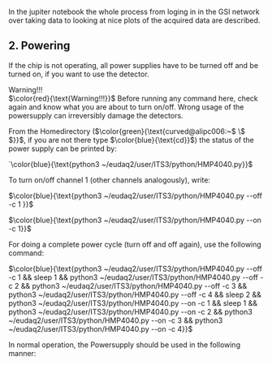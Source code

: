 In the jupiter notebook the whole process from loging in in the GSI network over taking data to looking at nice plots of the acquired data are described.

## 2. Powering

If the chip is not operating, all power supplies have to be turned off and be turned on, if you want to use the detector.
<div class="text-red">
  Warning!!!
</div>
$\color{red}{\text{Warning!!!}}$ Before running any command here, check again and know what you are about to turn on/off. Wrong usage of the powersupply can irreversibly damage the detectors.

From the Homedirectory ($\color{green}{\text{curved@alipc006:~$ \$ $}}$, if you are not there type $\color{blue}{\text{cd}}$) the status of the power supply can be printed by:

`\color{blue}{\text{python3 ~/eudaq2/user/ITS3/python/HMP4040.py}}$

To turn on/off channel 1 (other channels analogously), write:

$\color{blue}{\text{python3 ~/eudaq2/user/ITS3/python/HMP4040.py --off -c 1 }}$

$\color{blue}{\text{python3 ~/eudaq2/user/ITS3/python/HMP4040.py --on -c 1}}$

For doing a complete power cycle (turn off and off again), use the following command:

$\color{blue}{\text{python3 ~/eudaq2/user/ITS3/python/HMP4040.py --off -c 1 && sleep 1 && python3 ~/eudaq2/user/ITS3/python/HMP4040.py --off -c 2 && python3 ~/eudaq2/user/ITS3/python/HMP4040.py --off -c 3 && python3 ~/eudaq2/user/ITS3/python/HMP4040.py --off -c 4 && sleep 2 && python3 ~/eudaq2/user/ITS3/python/HMP4040.py --on -c 1 && sleep 1 && python3 ~/eudaq2/user/ITS3/python/HMP4040.py --on -c 2 && python3 ~/eudaq2/user/ITS3/python/HMP4040.py --on -c 3 && python3 ~/eudaq2/user/ITS3/python/HMP4040.py --on -c 4}}$

In normal operation, the Powersupply should be used in the following manner:

